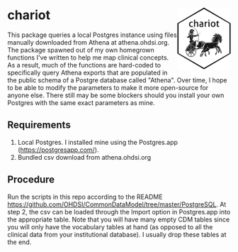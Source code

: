 # chariot <img src="man/figures/logo.png" align="right" alt="" width="120" />  
This package queries a local Postgres instance using files manually downloaded from Athena at athena.ohdsi.org. The package spawned out of my own homegrown functions I've written to help me map clinical concepts. As a result, much of the functions are hard-coded to specifically query Athena exports that are populated in the public schema of a Postgre database called "Athena". Over time, I hope to be able to modify the parameters to make it more open-source for anyone else. There still may be some blockers should you install your own Postgres with the same exact parameters as mine. 

## Requirements 
1. Local Postgres. I installed mine using the Postgres.app (https://postgresapp.com/).
2. Bundled csv download from athena.ohdsi.org  

## Procedure  
Run the scripts in this repo according to the README https://github.com/OHDSI/CommonDataModel/tree/master/PostgreSQL. At step 2, the csv can be loaded through the Import option in Postgres.app into the appropriate table. Note that you will have many empty CDM tables since you will only have the vocabulary tables at hand (as opposed to all the clinical data from your institutional database). I usually drop these tables at the end.
